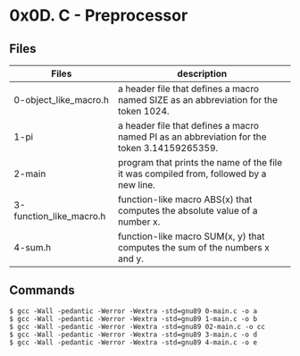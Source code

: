 # 0x0D. C - Preprocessor




## Files

|Files|description|
|---|---|
|0-object_like_macro.h|a header file that defines a macro named SIZE as an abbreviation for the token 1024.|
|1-pi|a header file that defines a macro named PI as an abbreviation for the token 3.14159265359.|
|2-main|program that prints the name of the file it was compiled from, followed by a new line.|
|3-function_like_macro.h|function-like macro ABS(x) that computes the absolute value of a number x.|
|4-sum.h|function-like macro SUM(x, y) that computes the sum of the numbers x and y.|


## Commands

	$ gcc -Wall -pedantic -Werror -Wextra -std=gnu89 0-main.c -o a
	$ gcc -Wall -pedantic -Werror -Wextra -std=gnu89 1-main.c -o b
	$ gcc -Wall -pedantic -Werror -Wextra -std=gnu89 02-main.c -o cc
	$ gcc -Wall -pedantic -Werror -Wextra -std=gnu89 3-main.c -o d
	$ gcc -Wall -pedantic -Werror -Wextra -std=gnu89 4-main.c -o e
